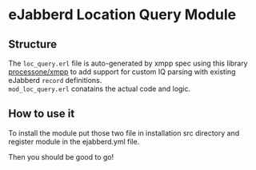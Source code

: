 # eJabberd Location Query Module 

## Structure 
The `loc_query.erl` file is auto-generated by xmpp spec using this library [processone/xmpp](https://github.com/processone/xmpp) to add support for custom IQ parsing with existing eJabberd `record` definitions.     
`mod_loc_query.erl` conatains the actual code and logic. 

## How to use it

To install the module put those two file in installation src directory and register module in the ejabberd.yml file. 

Then you should be good to go!  




